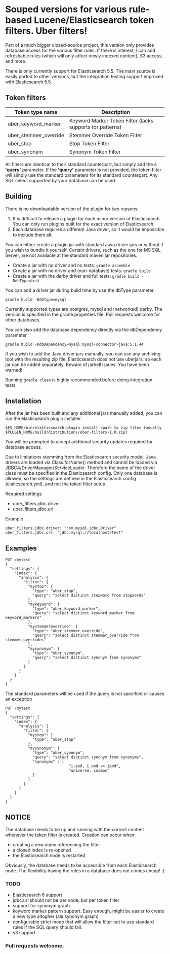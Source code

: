 # Souped versions for various rule-based Lucene/Elasticsearch token filters. Uber filters!

Part of a much bigger closed-source project, this version only provides database access for the various filter rules. If there is interest, I can add refreshable rules (which will only affect newly indexed content), S3 access, and more.

There is only currently support for Elasticsearch 5.5. The main source is easily ported to other versions, but the integration testing support improved with Elasticsearch 5.5.

## Token filters

| Token type name | Description |
| ---- | ---- |
| uber_keyword_marker | Keyword Marker Token Filter (lacks supports for patterns) |
| uber_stemmer_override | Stemmer Override Token Filter |
| uber_stop | Stop Token Filter |
| uber_synonym | Synonym Token Filter |

All filters are identical to their standard counterpart, but simply add the a **'query'** parameter. If the **'query'** parameter is not provided, the token filter will simply use the standard parameters for its standard counterpart. Any SQL select supported by your database can be used.

## Building

There is no downloadable version of the plugin for two reasons:
1. It is difficult to release a plugin for each minor version of Elasticsearch. You can only run plugins built for the exact version of Elasticsearch.
2. Each database requires a different Java driver, so it would be impossible to include them all.


You can either create a plugin jar with standard Java driver jars or without if you wish to bundle it yourself. Certain drivers, such as the one for MS SQL Server, are not available at the standard maven jar repositories.

- Create a jar with no driver and no tests: `gradle assemble`
- Create a jar with no driver and (non-database) tests: `gradle build`
- Create a jar with the derby driver and full tests: `gradle build -DdbType=test`

You can add a driver jar during build time by use the dbType parameter. 

    gradle build -DdbType=mysql

Currently supported types are postgres, mysql and (networked) derby. The version is specified in the gradle.properties file. Pull requests welcome for other databases.

You can also add the database dependency directly via the dbDependency parameter

    gradle build -DdbDependency=mysql:mysql-connector-java:5.1.44

If you wish to add the Java driver jars manually, you can use any archiving tool with the resulting zip file. Elasticsearch does not use uberjars, so each jar can be added separately. Beware of jarhell issues. You have been warned!

Running `gradle clean` is highly recommended before doing integration tests.

## Installation

After the jar has been built and any additional jars manually added, you can run the elasticsearch plugin installer

    $ES_HOME/bin/elasticsearch-plugin install <path to zip file> (usually $PLUGIN_HOME/build/distributions/uber-filters-1.0.zip)

You will be prompted to accept addtional security updates required for database access.

Due to limitations stemming from the Elasticsearch security model, Java drivers are loaded via Class.forName(<driver class>) method and cannot be loaded via JDBC4/DriverManager/ServiceLoader. Therefore the name of the driver class must be specified in the Elasticsearch config. Only one database is allowed, so the settings are defined in the Elasticsearch config (elaticsearch.yml), and not the token filter setup.

Required settings

- uber_filters.jdbc.driver
- uber_filters.jdbc.url

Example

    uber_filters.jdbc.driver: "com.mysql.jdbc.Driver"
    uber_filters.jdbc.url: "jdbc:mysql://localhost/test"

## Examples

    PUT /mytest
    {
      "settings": {
        "index": {
          "analysis": {
            "filter": {
              "mystop": {
                "type": "uber_stop",
                "query": "select distinct stopword from stopwords"
              },
              "mykeyword": {
                "type": "uber_keyword_marker",
                "query": "select distinct keyword_marker from keyword_markers"
              },
              "mystemmeroverride": {
                "type": "uber_stemmer_override",
                "query": "select distinct stemmer_override from stemmer_overrides"
              },
              "mysynonym": {
                "type": "uber_synonym",
                "query": "select distinct synonym from synonyms"
              }          
            }        
          }
        }
      }
    }

The standard parameters will be used if the query is not specified or causes an exception

    PUT /mytest
    {
      "settings": {
        "index": {
          "analysis": {
            "filter": {
              "mystop": {
                "type": "uber_stop"
              },        
              "mysynonym": {
                "type": "uber_synonym",
                "query": "select distinct synonym from synonyms",
                "synonyms" : [
                                "i-pod, i pod => ipod",
                                "universe, cosmos"
                ]
              }          
            }        
          }
        }
      }
    }

## NOTICE
The database needs to be up and running with the correct content whenever the token filter is created. Creation can occur when:
 - creating a new index referencing the filter
 - a closed index is re-opened
 - the Elasticsearch node is restarted
 
 Obviously, the database needs to be accessible from each Elasticsearch node. The flexibility having the rules in a database does not comes cheap! :)

### TODO
- Elasticsearch 6 support
- jdbc.url should not be per node, but per token filter
- support for synonym graph
- keyword marker pattern support. Easy enough, might be easier to create a new type altogher (ala synonym graph)
- configurable strict mode that will allow the filter not to use standard rules if the SQL query should fail.
- s3 support


### Pull requests welcome.
